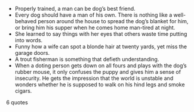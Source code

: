  - Properly trained, a man can be dog’s best friend.
 - Every dog should have a man of his own. There is nothing like a well-behaved person around the house to spread the dog’s blanket for him, or bring him his supper when he comes home man-tired at night.
 - She learned to say things with her eyes that others waste time putting into words.
 - Funny how a wife can spot a blonde hair at twenty yards, yet miss the garage doors.
 - A trout fisherman is something that defieth understanding.
 - When a doting person gets down on all fours and plays with the dog’s rubber mouse, it only confuses the puppy and gives him a sense of insecurity. He gets the impression that the world is unstable and wonders whether he is supposed to walk on his hind legs and smoke cigars.

6 quotes